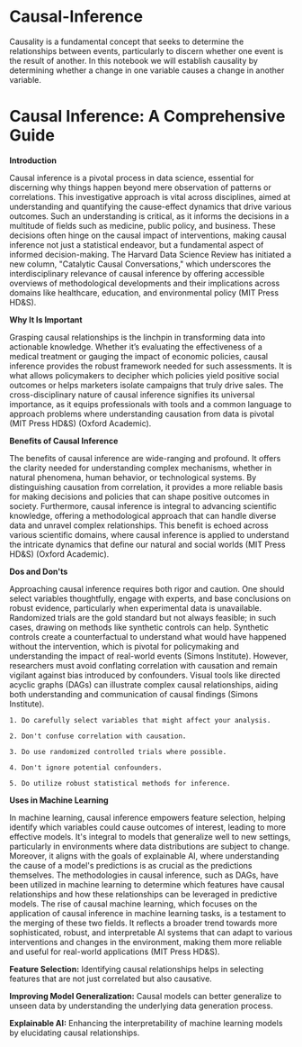 # Causal-Inference
Causality is a fundamental concept that seeks to determine the relationships between events, particularly to discern whether one event is the result of another. In this notebook we will establish causality by determining whether a change in one variable causes a change in another variable.

# **Causal Inference: A Comprehensive Guide**

**Introduction**

Causal inference is a pivotal process in data science, essential for discerning why things happen beyond mere observation of patterns or correlations. This investigative approach is vital across disciplines, aimed at understanding and quantifying the cause-effect dynamics that drive various outcomes. Such an understanding is critical, as it informs the decisions in a multitude of fields such as medicine, public policy, and business. These decisions often hinge on the causal impact of interventions, making causal inference not just a statistical endeavor, but a fundamental aspect of informed decision-making. The Harvard Data Science Review has initiated a new column, "Catalytic Causal Conversations," which underscores the interdisciplinary relevance of causal inference by offering accessible overviews of methodological developments and their implications across domains like healthcare, education, and environmental policy​ (MIT Press HD&S)​.


**Why It Is Important**

Grasping causal relationships is the linchpin in transforming data into actionable knowledge. Whether it’s evaluating the effectiveness of a medical treatment or gauging the impact of economic policies, causal inference provides the robust framework needed for such assessments. It is what allows policymakers to decipher which policies yield positive social outcomes or helps marketers isolate campaigns that truly drive sales. The cross-disciplinary nature of causal inference signifies its universal importance, as it equips professionals with tools and a common language to approach problems where understanding causation from data is pivotal​ (MIT Press HD&S)​​ (Oxford Academic)​.

**Benefits of Causal Inference**

The benefits of causal inference are wide-ranging and profound. It offers the clarity needed for understanding complex mechanisms, whether in natural phenomena, human behavior, or technological systems. By distinguishing causation from correlation, it provides a more reliable basis for making decisions and policies that can shape positive outcomes in society. Furthermore, causal inference is integral to advancing scientific knowledge, offering a methodological approach that can handle diverse data and unravel complex relationships. This benefit is echoed across various scientific domains, where causal inference is applied to understand the intricate dynamics that define our natural and social worlds​ (MIT Press HD&S)​​ (Oxford Academic)​.

**Dos and Don'ts**

Approaching causal inference requires both rigor and caution. One should select variables thoughtfully, engage with experts, and base conclusions on robust evidence, particularly when experimental data is unavailable. Randomized trials are the gold standard but not always feasible; in such cases, drawing on methods like synthetic controls can help. Synthetic controls create a counterfactual to understand what would have happened without the intervention, which is pivotal for policymaking and understanding the impact of real-world events​ (Simons Institute)​. However, researchers must avoid conflating correlation with causation and remain vigilant against bias introduced by confounders. Visual tools like directed acyclic graphs (DAGs) can illustrate complex causal relationships, aiding both understanding and communication of causal findings​ (Simons Institute)​.

    1. Do carefully select variables that might affect your analysis.

    2. Don't confuse correlation with causation.

    3. Do use randomized controlled trials where possible.

    4. Don't ignore potential confounders.

    5. Do utilize robust statistical methods for inference.

**Uses in Machine Learning**

In machine learning, causal inference empowers feature selection, helping identify which variables could cause outcomes of interest, leading to more effective models. It's integral to models that generalize well to new settings, particularly in environments where data distributions are subject to change. Moreover, it aligns with the goals of explainable AI, where understanding the cause of a model's predictions is as crucial as the predictions themselves. The methodologies in causal inference, such as DAGs, have been utilized in machine learning to determine which features have causal relationships and how these relationships can be leveraged in predictive models. The rise of causal machine learning, which focuses on the application of causal inference in machine learning tasks, is a testament to the merging of these two fields. It reflects a broader trend towards more sophisticated, robust, and interpretable AI systems that can adapt to various interventions and changes in the environment, making them more reliable and useful for real-world applications​ (MIT Press HD&S)​.

**Feature Selection:** Identifying causal relationships helps in selecting features that are not just correlated but also causative.

**Improving Model Generalization:** Causal models can better generalize to unseen data by understanding the underlying data generation process.

**Explainable AI:** Enhancing the interpretability of machine learning models by elucidating causal relationships.